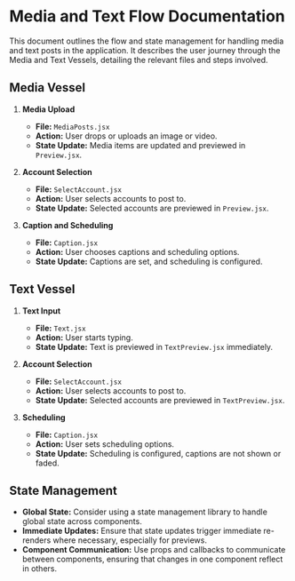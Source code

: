 # Media and Text Flow Documentation

This document outlines the flow and state management for handling media and text posts in the application. It describes the user journey through the Media and Text Vessels, detailing the relevant files and steps involved.

## Media Vessel

1. **Media Upload**

   - **File:** `MediaPosts.jsx`
   - **Action:** User drops or uploads an image or video.
   - **State Update:** Media items are updated and previewed in `Preview.jsx`.

2. **Account Selection**

   - **File:** `SelectAccount.jsx`
   - **Action:** User selects accounts to post to.
   - **State Update:** Selected accounts are previewed in `Preview.jsx`.

3. **Caption and Scheduling**
   - **File:** `Caption.jsx`
   - **Action:** User chooses captions and scheduling options.
   - **State Update:** Captions are set, and scheduling is configured.

## Text Vessel

1. **Text Input**

   - **File:** `Text.jsx`
   - **Action:** User starts typing.
   - **State Update:** Text is previewed in `TextPreview.jsx` immediately.

2. **Account Selection**

   - **File:** `SelectAccount.jsx`
   - **Action:** User selects accounts to post to.
   - **State Update:** Selected accounts are previewed in `TextPreview.jsx`.

3. **Scheduling**
   - **File:** `Caption.jsx`
   - **Action:** User sets scheduling options.
   - **State Update:** Scheduling is configured, captions are not shown or faded.

## State Management

- **Global State:** Consider using a state management library to handle global state across components.
- **Immediate Updates:** Ensure that state updates trigger immediate re-renders where necessary, especially for previews.
- **Component Communication:** Use props and callbacks to communicate between components, ensuring that changes in one component reflect in others.
